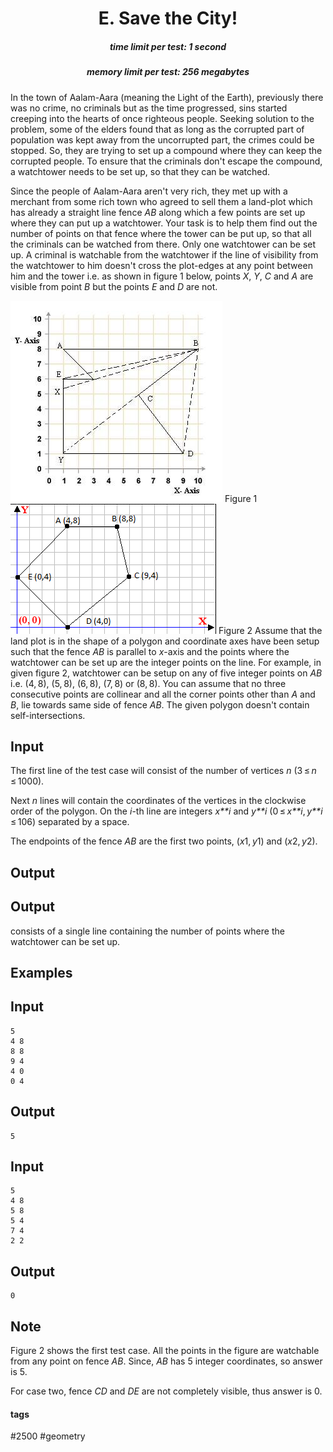 <h1 style='text-align: center;'> E. Save the City!</h1>

<h5 style='text-align: center;'>time limit per test: 1 second</h5>
<h5 style='text-align: center;'>memory limit per test: 256 megabytes</h5>

In the town of Aalam-Aara (meaning the Light of the Earth), previously there was no crime, no criminals but as the time progressed, sins started creeping into the hearts of once righteous people. Seeking solution to the problem, some of the elders found that as long as the corrupted part of population was kept away from the uncorrupted part, the crimes could be stopped. So, they are trying to set up a compound where they can keep the corrupted people. To ensure that the criminals don't escape the compound, a watchtower needs to be set up, so that they can be watched.

Since the people of Aalam-Aara aren't very rich, they met up with a merchant from some rich town who agreed to sell them a land-plot which has already a straight line fence *AB* along which a few points are set up where they can put up a watchtower. Your task is to help them find out the number of points on that fence where the tower can be put up, so that all the criminals can be watched from there. Only one watchtower can be set up. A criminal is watchable from the watchtower if the line of visibility from the watchtower to him doesn't cross the plot-edges at any point between him and the tower i.e. as shown in figure 1 below, points *X*, *Y*, *C* and *A* are visible from point *B* but the points *E* and *D* are not.

 ![](images/41ba551d817de9b5b014eca15c734435101517c0.png) Figure 1  ![](images/26a7fa87bcc974229c12dbd4338a4ad20f93cdc7.png) Figure 2 Assume that the land plot is in the shape of a polygon and coordinate axes have been setup such that the fence *AB* is parallel to *x*-axis and the points where the watchtower can be set up are the integer points on the line. For example, in given figure 2, watchtower can be setup on any of five integer points on *AB* i.e. (4, 8), (5, 8), (6, 8), (7, 8) or (8, 8). You can assume that no three consecutive points are collinear and all the corner points other than *A* and *B*, lie towards same side of fence *AB*. The given polygon doesn't contain self-intersections.

## Input

The first line of the test case will consist of the number of vertices *n* (3 ≤ *n* ≤ 1000).

Next *n* lines will contain the coordinates of the vertices in the clockwise order of the polygon. On the *i*-th line are integers *x**i* and *y**i* (0 ≤ *x**i*, *y**i* ≤ 106) separated by a space.

The endpoints of the fence *AB* are the first two points, (*x*1, *y*1) and (*x*2, *y*2).

## Output

## Output

 consists of a single line containing the number of points where the watchtower can be set up.

## Examples

## Input


```
5  
4 8  
8 8  
9 4  
4 0  
0 4  

```
## Output


```
5  

```
## Input


```
5  
4 8  
5 8  
5 4  
7 4  
2 2  

```
## Output


```
0  

```
## Note

Figure 2 shows the first test case. All the points in the figure are watchable from any point on fence *AB*. Since, *AB* has 5 integer coordinates, so answer is 5.

For case two, fence *CD* and *DE* are not completely visible, thus answer is 0.



#### tags 

#2500 #geometry 
